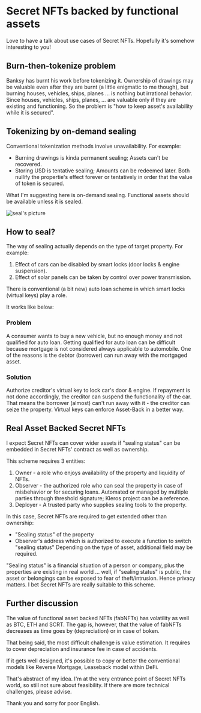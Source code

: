 # Secret NFTs backed by functional assets
Love to have a talk about use cases of Secret NFTs.
Hopefully it's somehow interesting to you!

## Burn-then-tokenize problem
Banksy has burnt his work before tokenizing it.
Ownership of drawings may be valuable even after they are burnt (a little enigmatic to me though), but burning houses, vehicles, ships, planes ... is nothing but irrational behavior.
Since houses, vehicles, ships, planes, ... are valuable only if they are existing and functioning.
So the problem is "how to keep asset's availability while it is secured".

## Tokenizing by on-demand sealing
Conventional tokenization methods involve unavailability.
For example:
* Burning drawings is kinda permanent sealing; Assets can't be recovered.
* Storing USD is tentative sealing; Amounts can be redeemed later.
Both nullify the propertie's effect forever or tentatively in order that the value of token is secured.

What I'm suggesting here is on-demand sealing.
Functional assets should be available unless it is sealed.

![seal's picture](https://www.ecomare.nl/wp-content/uploads/2017/04/ill-gewone-zeehond-2010-10sw.jpg "seal")

## How to seal?
The way of sealing actually depends on the type of target property.
For example:
1. Effect of cars can be disabled by smart locks (door locks & engine suspension).
1. Effect of solar panels can be taken by control over power transmission.

There is conventional (a bit new) auto loan scheme in which smart locks (virtual keys) play a role.

It works like below:
### Problem
A consumer wants to buy a new vehicle, but no enough money and not qualified for auto loan.
Getting qualified for auto loan can be difficult because mortgage is not considered always applicable to automobile.
One of the reasons is the debtor (borrower) can run away with the mortgaged asset.
### Solution
Authorize creditor's virtual key to lock car's door & engine.
If repayment is not done accordingly, the creditor can suspend the functionality of the car.
That means the borrower (almost) can't run away with it - the creditor can seize the property.
Virtual keys can enforce Asset-Back in a better way.

## Real Asset Backed Secret NFTs
I expect Secret NFTs can cover wider assets if "sealing status" can be embedded in Secret NFTs' contract as well as ownership.

This scheme requires 3 entities:
1. Owner - a role who enjoys availability of the property and liquidity of NFTs.
1. Observer - the authorized role who can seal the property in case of misbehavior or for securing loans. Automated or managed by multiple parties through threshold signature; Kleros project can be a reference.
1. Deployer - A trusted party who supplies sealing tools to the property.

In this case, Secret NFTs are required to get extended other than ownership:
* "Sealing status" of the property
* Observer's address which is authorized to execute a function to switch "sealing status"
Depending on the type of asset, additional field may be required.

"Sealing status" is a financial situation of a person or company, plus the properties are existing in real world ... well, if "sealing status" is public, the asset or belongings can be exposed to fear of theft/intrusion.
Hence privacy matters.
I bet Secret NFTs are really suitable to this scheme.

## Further discussion
The value of functional asset backed NFTs (fabNFTs) has volatility as well as BTC, ETH and SCRT.
The gap is, however, that the value of fabNFTs decreases as time goes by (depreciation) or in case of boken.

That being said, the most difficult challenge is value estimation.
It requires to cover depreciation and insurance fee in case of accidents.

If it gets well designed, it's possible to copy or better the conventional models like Reverse Mortgage, Leaseback model within DeFi.


That's abstract of my idea.
I'm at the very entrance point of Secret NFTs world, so still not sure about feasibility.
If there are more technical challenges, please advise.

Thank you and sorry for poor English.
